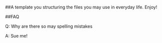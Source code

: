 ##A template you structuring the files you may use in everyday life. Enjoy!

##FAQ

Q: Why are there so may spelling mistakes

A: Sue me!


